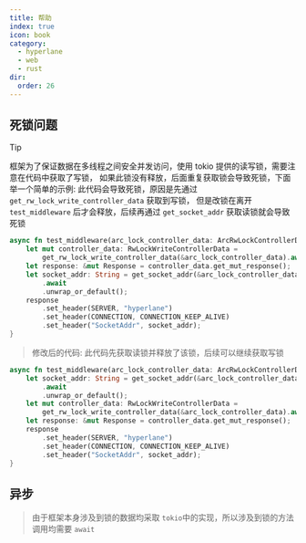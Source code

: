 ```yaml
---
title: 帮助
index: true
icon: book
category:
  - hyperlane
  - web
  - rust
dir:
  order: 26
---
```


<Share colorful />

## 死锁问题

> [!tip]
> 框架为了保证数据在多线程之间安全并发访问，使用 tokio 提供的读写锁，需要注意在代码中获取了写锁，
> 如果此锁没有释放，后面重复获取锁会导致死锁，下面举一个简单的示例:
> 此代码会导致死锁，原因是先通过 `get_rw_lock_write_controller_data` 获取到写锁，
> 但是改锁在离开 `test_middleware` 后才会释放，后续再通过
> `get_socket_addr` 获取读锁就会导致死锁

```rust
async fn test_middleware(arc_lock_controller_data: ArcRwLockControllerData) {
    let mut controller_data: RwLockWriteControllerData =
        get_rw_lock_write_controller_data(&arc_lock_controller_data).await;
    let response: &mut Response = controller_data.get_mut_response();
    let socket_addr: String = get_socket_addr(&arc_lock_controller_data)
        .await
        .unwrap_or_default();
    response
        .set_header(SERVER, "hyperlane")
        .set_header(CONNECTION, CONNECTION_KEEP_ALIVE)
        .set_header("SocketAddr", socket_addr);
}
```

> 修改后的代码: 此代码先获取读锁并释放了该锁，后续可以继续获取写锁

```rust
async fn test_middleware(arc_lock_controller_data: ArcRwLockControllerData) {
    let socket_addr: String = get_socket_addr(&arc_lock_controller_data)
        .await
        .unwrap_or_default();
    let mut controller_data: RwLockWriteControllerData =
        get_rw_lock_write_controller_data(&arc_lock_controller_data).await;
    let response: &mut Response = controller_data.get_mut_response();
    response
        .set_header(SERVER, "hyperlane")
        .set_header(CONNECTION, CONNECTION_KEEP_ALIVE)
        .set_header("SocketAddr", socket_addr);
}
```

## 异步

> 由于框架本身涉及到锁的数据均采取 `tokio`中的实现，所以涉及到锁的方法调用均需要 `await`

<Bottom />
